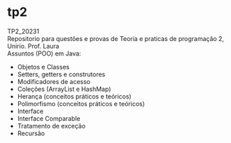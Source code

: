 # tp2
TP2_20231
<br>
Repositorio para questões e provas de Teoria e praticas de programação 2, Unirio.
Prof. Laura
<br>
Assuntos (POO) em Java:
- Objetos e Classes
- Setters, getters e construtores
- Modificadores de acesso
- Coleções (ArrayList e HashMap)
- Herança (conceitos práticos e teóricos)
- Polimorfismo (conceitos práticos e teóricos)
- Interface
- Interface Comparable
- Tratamento de exceção
- Recursão

